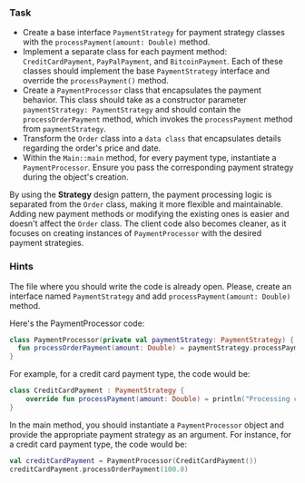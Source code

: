 ### Task

- Create a base interface `PaymentStrategy` for payment strategy classes with the `processPayment(amount: Double)`
  method.
- Implement a separate class for each payment method: `CreditCardPayment`, `PayPalPayment`, and `BitcoinPayment`.
  Each of these classes should implement the base `PaymentStrategy` interface and override the `processPayment()`
  method.
- Create a `PaymentProcessor` class that encapsulates the payment behavior.
  This class should take as a constructor parameter `paymentStrategy: PaymentStrategy`
  and should contain the `processOrderPayment` method, which invokes the `processPayment` method from `paymentStrategy`.
- Transform the `Order` class into a `data class` that encapsulates details regarding the order's price and date.
- Within the `Main::main` method, for every payment type, instantiate a `PaymentProcessor`. Ensure you pass the
  corresponding payment strategy during the object's creation.

By using the **Strategy** design pattern, the payment processing logic is separated from the `Order` class,
making it more flexible and maintainable.
Adding new payment methods or modifying the existing ones is easier and doesn't affect the `Order` class.
The client code also becomes cleaner, as it focuses on creating instances of `PaymentProcessor` with the desired payment
strategies.

### Hints

<div class="hint" title="Where to start?">

The file where you should write the code is already open.
Please, create an interface named `PaymentStrategy` and add `processPayment(amount: Double)` method.
</div>

<div class="hint" title="How should PaymentProcessor class look?">

Here's the PaymentProcessor code:

```kotlin
class PaymentProcessor(private val paymentStrategy: PaymentStrategy) {
  fun processOrderPayment(amount: Double) = paymentStrategy.processPayment(amount)
}
```

</div>

<div class="hint" title="How should PaymentStrategy subclasses look?">

For example, for a credit card payment type, the code would be:

```kotlin
class CreditCardPayment : PaymentStrategy {
    override fun processPayment(amount: Double) = println("Processing credit card payment: $amount")
}
```

</div>

<div class="hint" title="How to fix main method?">

In the main method, you should instantiate a `PaymentProcessor` object and provide the appropriate payment strategy as
an
argument. For instance, for a credit card payment type, the code would be:

```kotlin
val creditCardPayment = PaymentProcessor(CreditCardPayment())
creditCardPayment.processOrderPayment(100.0)
```

</div>
